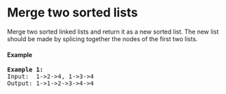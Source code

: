 # Merge two sorted lists

Merge two sorted linked lists and return it as a new sorted list. The new list should be made by splicing together the nodes of the first two lists.

#### Example
<pre>
<b>Example 1:</b>
Input:  1->2->4, 1->3->4
Output: 1->1->2->3->4->4
</pre>

